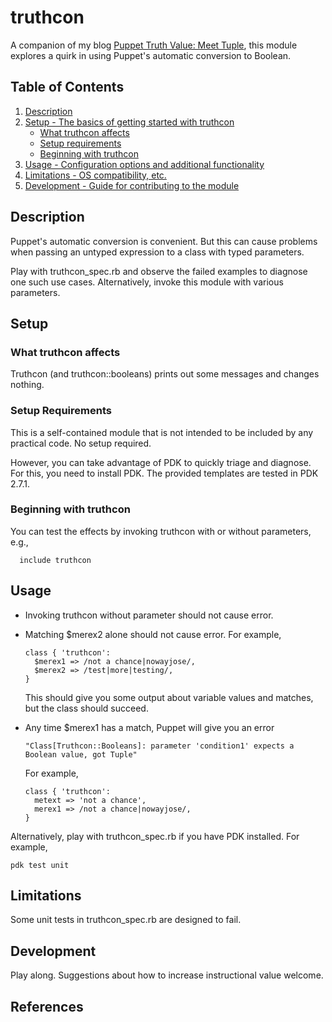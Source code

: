 # truthcon

A companion of my blog [Puppet Truth Value: Meet Tuple][1], this module
explores a quirk in using Puppet's automatic conversion to Boolean.

## Table of Contents

1. [Description](#description)
1. [Setup - The basics of getting started with truthcon](#setup)
    * [What truthcon affects](#what-truthcon-affects)
    * [Setup requirements](#setup-requirements)
    * [Beginning with truthcon](#beginning-with-truthcon)
1. [Usage - Configuration options and additional functionality](#usage)
1. [Limitations - OS compatibility, etc.](#limitations)
1. [Development - Guide for contributing to the module](#development)

## Description

Puppet's automatic conversion is convenient.  But this can cause problems when
passing an untyped expression to a class with typed parameters.

Play with truthcon_spec.rb and observe the failed examples to diagnose one such
use cases.  Alternatively, invoke this module with various parameters.

## Setup

### What truthcon affects

Truthcon (and truthcon::booleans) prints out some messages and changes nothing.

### Setup Requirements

This is a self-contained module that is not intended to be included by any
practical code.  No setup required.

However, you can take advantage of PDK to quickly triage and diagnose.  For
this, you need to install PDK.  The provided templates are tested in PDK 2.7.1.

### Beginning with truthcon

You can test the effects by invoking truthcon with or without parameters, e.g.,
```
  include truthcon
```

## Usage

- Invoking truthcon without parameter should not cause error.

- Matching $merex2 alone should not cause error.  For example,
  ```
  class { 'truthcon':
    $merex1 => /not a chance|nowayjose/,
    $merex2 => /test|more|testing/,
  }
  ```
  This should give you some output about variable values and matches, but the class should succeed.

- Any time $merex1 has a match, Puppet will give you an error
  ```
  "Class[Truthcon::Booleans]: parameter 'condition1' expects a Boolean value, got Tuple"
  ```
  For example,
  ```
  class { 'truthcon':
    metext => 'not a chance',
    merex1 => /not a chance|nowayjose/,
  }
  ```

Alternatively, play with truthcon_spec.rb if you have PDK installed.  For example,
```
pdk test unit
```

## Limitations

Some unit tests in truthcon_spec.rb are designed to fail.

## Development

Play along.  Suggestions about how to increase instructional value welcome.

## References

[1]: https://whackyhack.wordpress.com/2023/06/22/puppet-truth-value-meet-tuple/
